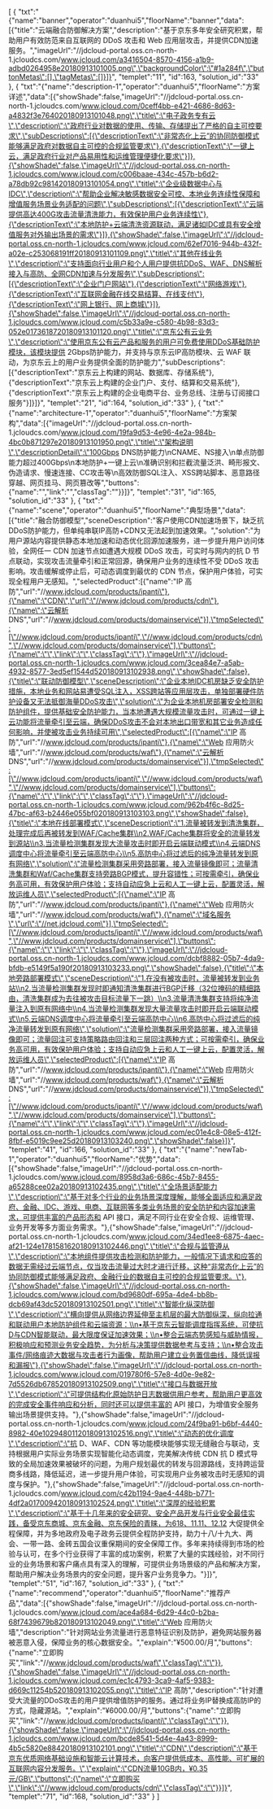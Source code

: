 [
	{
		"txt":"{\"name\":\"banner\",\"operator\":\"duanhui5\",\"floorName\":\"banner\",\"data\":[{\"title\":\"云端融合防御解决方案\",\"description\":\"基于京东多年安全研究积累，帮助用户有效防范来自互联网的 DDoS 攻击和 Web 应用层攻击，并提供CDN加速服务。\",\"imageUrl\":\"//jdcloud-portal.oss.cn-north-1.jcloudcs.com/www.jcloud.com/a3416504-8570-4156-a1b9-adbd0264958e20180913101005.png\",\"backgroundColor\":\"#1a284f\",\"buttonMetas\":[],\"tagMetas\":[]}]}",
		"templet":"11",
		"id":163,
		"solution_id":"33"
	},
	{
		"txt":"{\"name\":\"description-1\",\"operator\":\"duanhui5\",\"floorName\":\"方案详述\",\"data\":[{\"showShade\":false,\"imageUrl\":\"//jdcloud-portal.oss.cn-north-1.jcloudcs.com/www.jcloud.com/0ceff4bb-e421-4686-8d63-a4832f3e764020180913101048.png\",\"title\":\"电子政务专有云\",\"description\":\"政府行业对数据的使用、传输、存储提出了严格的自主可控要求\",\"subDescriptions\":[{\"descriptionText\":\"非常态化上云”的协同防御模式能够满足政府对数据自主可控的合规监管要求\"},{\"descriptionText\":\"一键上云，满足政府行业对产品易用性和运维管理便捷化要求\"}]},{\"showShade\":false,\"imageUrl\":\"//jdcloud-portal.oss.cn-north-1.jcloudcs.com/www.jcloud.com/c006baae-434c-457b-b6d2-a78db92c981420180913101054.png\",\"title\":\"企业级数据中心与IDC\",\"description\":\"帮助企业解决敏感数据安全可控、本地业务连续性保障和增值服务场景业务适配的问题\",\"subDescriptions\":[{\"descriptionText\":\"云端提供高达400G攻击流量清洗能力，有效保护用户业务连续性\"},{\"descriptionText\":\"本地防护+云端清洗资源联动，满足诸如IDC或具有安全增值服务对外输出场景的需求\"}]},{\"showShade\":false,\"imageUrl\":\"//jdcloud-portal.oss.cn-north-1.jcloudcs.com/www.jcloud.com/62ef7016-944b-432f-a02e-c253068191ff20180913101109.png\",\"title\":\"其他在线业务\",\"description\":\"支持面向行业用户和个人用户提供抗DDoS、WAF、DNS解析接入与高防、全网CDN加速与分发服务\",\"subDescriptions\":[{\"descriptionText\":\"企业门户网站\"},{\"descriptionText\":\"网络游戏\"},{\"descriptionText\":\"互联网金融在线交易结算、在线支付\"},{\"descriptionText\":\"网上银行、网上商城\"}]},{\"showShade\":false,\"imageUrl\":\"//jdcloud-portal.oss.cn-north-1.jcloudcs.com/www.jcloud.com/c5b33a9e-c580-4b98-83d3-052e0173618720180913101120.png\",\"title\":\"京东公有云业务\",\"description\":\"使用京东公有云产品和服务的用户可免费使用DDoS基础防护模块，该模块提供 2Gbps防护能力，并支持与京东云IP高防模块、云 WAF 联动，为京东云上的用户业务提供全面的防护能力\",\"subDescriptions\":[{\"descriptionText\":\"京东云上构建的网站、数据库、存储系统\"},{\"descriptionText\":\"京东云上构建的企业门户、支付、结算和交易系统\"},{\"descriptionText\":\"京东云上构建的企业电商平台、业务总线、注册与订阅接口服务\"}]}]}",
		"templet":"21",
		"id":164,
		"solution_id":"33"
	},
	{
		"txt":"{\"name\":\"architecture-1\",\"operator\":\"duanhui5\",\"floorName\":\"方案架构\",\"data\":[{\"imageUrl\":\"//jdcloud-portal.oss.cn-north-1.jcloudcs.com/www.jcloud.com/19fa9d53-4e96-4e2a-984b-4bc0b871297e20180913101950.png\",\"title\":\"架构说明\",\"descriptionDetail\":\"100Gbps DNS防护能力\\nCNAME、NS接入\\n单点防御能力超过400Gbps\\n本地防护+一键上云\\n准确识别和拦截流量泛洪、畸形报文、伪造请求、慢速连接、CC攻击等\\n高效防御SQL注入、XSS跨站脚本、恶意路径穿越、网页挂马、网页篡改等\",\"buttons\":{\"name\":\"\",\"link\":\"\",\"classTag\":\"\"}}]}",
		"templet":"31",
		"id":165,
		"solution_id":"33"
	},
	{
		"txt":"{\"name\":\"scene\",\"operator\":\"duanhui5\",\"floorName\":\"典型场景\",\"data\":[{\"title\":\"融合防御模型\",\"sceneDescription\":\"客户使用CDN加速场景下，缺乏抗DDoS防护能力，但单纯串联IP高防+CDN又无法起到加速效果。\",\"solution\":\"为用户源站内容提供静态本地加速和动态优化回源加速服务，进一步提升用户访问体验，全网任一 CDN 加速节点如遭遇大规模 DDoS 攻击，可实时与网内的抗 D 节点联动，实现攻击流量牵引和正常回源，确保用户业务的连续性不受 DDoS 攻击影响。攻击缓解或停止后，可动态调度到最优的 CDN 节点，保护用户体验，可实现全程用户无感知。\",\"selectedProduct\":[{\"name\":\"IP 高防\",\"url\":\"//www.jdcloud.com/products/ipanti\"},{\"name\":\"CDN\",\"url\":\"//www.jdcloud.com/products/cdn\"},{\"name\":\"云解析 DNS\",\"url\":\"//www.jdcloud.com/products/domainservice\"}],\"tmpSelected\":[\"//www.jdcloud.com/products/ipanti\",\"//www.jdcloud.com/products/cdn\",\"//www.jdcloud.com/products/domainservice\"],\"buttons\":{\"name\":\"\",\"link\":\"\",\"classTag\":\"\"},\"imageUrl\":\"//jdcloud-portal.oss.cn-north-1.jcloudcs.com/www.jcloud.com/3cea84e7-a5ab-4932-8577-3ed5ef1544d520180913102938.png\",\"showShade\":false},{\"title\":\"联动防御模型\",\"sceneDescription\":\"企业本地IDC机房缺乏安全防护措施，本地业务和网站易遭受SQL注入，XSS跨站等应用层攻击，单独部署硬件防护设备又无法抵御海量DDoS攻击\",\"solution\":\"为企业本地机房部署安全检测和防护组件，提供基础安全防护能力，当本地遭遇大规模流量攻击时，可通过一键上云功能将流量牵引至云端，确保DDoS攻击不会对本地出口带宽和其它业务造成任何影响，并使被攻击业务持续可用\",\"selectedProduct\":[{\"name\":\"IP 高防\",\"url\":\"//www.jdcloud.com/products/ipanti\"},{\"name\":\"Web 应用防火墙\",\"url\":\"//www.jdcloud.com/products/waf\"},{\"name\":\"云解析 DNS\",\"url\":\"//www.jdcloud.com/products/domainservice\"}],\"tmpSelected\":[\"//www.jdcloud.com/products/ipanti\",\"//www.jdcloud.com/products/waf\",\"//www.jdcloud.com/products/domainservice\"],\"buttons\":{\"name\":\"\",\"link\":\"\",\"classTag\":\"\"},\"imageUrl\":\"//jdcloud-portal.oss.cn-north-1.jcloudcs.com/www.jcloud.com/962b4f6c-8d25-47bc-af63-b2446e055bf020180913103103.png\",\"showShade\":false},{\"title\":\"本地在线部署模式\",\"sceneDescription\":\"1.流量被转发到清洗集群，处理完成后再被转发到WAF/Cache集群\\n2.WAF/Cache集群将安全的流量转发到源站\\n3.当流量检测集群发现大流量攻击时即开启云端联动模式\\n4.云端DNS调度中心将流量牵引至云端高防中心\\n5.高防中心将过滤后的纯净流量转发到原有网络\",\"solution\":\"流量检测集群采用旁路部署，接入流量镜像即可；流量清洗集群和Waf/Cache集群支持旁路BGP模式，提升容错性；可按需牵引，确保业务高可用，有效保护用户体验；支持自动应急上云和人工一键上云，配置灵活，解放运维人员\",\"selectedProduct\":[{\"name\":\"IP 高防\",\"url\":\"//www.jdcloud.com/products/ipanti\"},{\"name\":\"Web 应用防火墙\",\"url\":\"//www.jdcloud.com/products/waf\"},{\"name\":\"域名服务\",\"url\":\"//net.jdcloud.com\"}],\"tmpSelected\":[\"//www.jdcloud.com/products/ipanti\",\"//www.jdcloud.com/products/waf\",\"//www.jdcloud.com/products/domainservice\"],\"buttons\":{\"name\":\"\",\"link\":\"\",\"classTag\":\"\"},\"imageUrl\":\"//jdcloud-portal.oss.cn-north-1.jcloudcs.com/www.jcloud.com/dcbf8882-05b7-4da9-bfdb-e5149f5a190f20180913103233.png\",\"showShade\":false},{\"title\":\"本地旁路部署模式\",\"sceneDescription\":\"1.在没有被攻击时，流量被转发到业务站\\n2.当流量检测集群发现时即通知清洗集群进行BGP迁移（32位掩码的精细路由，清洗集群成为去往被攻击目标流量下一跳）\\n3.流量清洗集群支持将纯净流量注入到原有网络中\\n4.当流量检测集群发现大量流量攻击时即开启云端联动模式\\n5.云端DNS调度中心将流量牵引至云端高防中心\\n6.高防中心将过滤后的纯净流量转发到原有网络\",\"solution\":\"流量检测集群采用旁路部署，接入流量镜像即可；流量回注可支持策略路由回注和三层回注两种方式；可按需牵引，确保业务高可用，有效保护用户体验；支持自动应急上云和人工一键上云，配置灵活，解放运维人员\",\"selectedProduct\":[{\"name\":\"IP 高防\",\"url\":\"//www.jdcloud.com/products/ipanti\"},{\"name\":\"Web 应用防火墙\",\"url\":\"//www.jdcloud.com/products/waf\"},{\"name\":\"云解析 DNS\",\"url\":\"//www.jdcloud.com/products/domainservice\"}],\"tmpSelected\":[\"//www.jdcloud.com/products/ipanti\",\"//www.jdcloud.com/products/waf\",\"//www.jdcloud.com/products/domainservice\"],\"buttons\":{\"name\":\"\",\"link\":\"\",\"classTag\":\"\"},\"imageUrl\":\"//jdcloud-portal.oss.cn-north-1.jcloudcs.com/www.jcloud.com/ec01e4c8-08e5-412f-8fbf-e5019c9ee25d20180913103240.png\",\"showShade\":false}]}",
		"templet":"41",
		"id":166,
		"solution_id":"33"
	},
	{
		"txt":"{\"name\":\"newTab-1\",\"operator\":\"duanhui5\",\"floorName\":\"优势\",\"data\":[{\"showShade\":false,\"imageUrl\":\"//jdcloud-portal.oss.cn-north-1.jcloudcs.com/www.jcloud.com/8958d3a6-686c-45b7-8455-a65288cee02a20180913102435.png\",\"title\":\"全场景适配能力\",\"description\":\"基于对多个行业的业务场景深度理解，能够全面适应和满足政府、金融、IDC、游戏、电商、互联网等多类业务场景的安全防护和内容加速需求，可提供丰富的产品形态和 API 接口，满足不同行业在安全合规、运维管理、业务开发等多方面业务需求。\"},{\"showShade\":false,\"imageUrl\":\"//jdcloud-portal.oss.cn-north-1.jcloudcs.com/www.jcloud.com/34ed1ee8-6875-4aec-af21-124e1781581620180913102446.png\",\"title\":\"合规与监管遵从\",\"description\":\"本地组件提供攻击检测和防护能力，一般情况下请求和应答的数据无需经过云端节点，仅当攻击流量过大时才进行迁移，这种“非常态化上云”的协同防御模式能够满足政府、金融行业的数据自主可控的合规监管要求。\"},{\"showShade\":false,\"imageUrl\":\"//jdcloud-portal.oss.cn-north-1.jcloudcs.com/www.jcloud.com/bd9680df-695a-4de4-bb8b-dcb69af43dc520180913102501.png\",\"title\":\"智能化纵深防御\",\"description\":\"横向提供从网络边界延伸至主机层的最大防御纵深，纵向拉通和联动用户本地防护组件和云端资源：\\n•基于京东云智能调度指挥系统，可使抗D与CDN智能联动，最大限度保证加速效果；\\n•整合云端态势感知与威胁情报，积极响应和预测业务安全趋势，为分析与决策提供数据参考与支持；\\n•整合攻击事件/网络痕迹大数据与攻击者行为画像，帮助用户建立业务置信曲线，降低误报和漏报\"},{\"showShade\":false,\"imageUrl\":\"//jdcloud-portal.oss.cn-north-1.jcloudcs.com/www.jcloud.com/019780f6-57e8-4d0e-9e82-7d5526db678520180913102509.png\",\"title\":\"接口与数据开放\",\"description\":\"可提供结构化原始防护日志数据供用户参考，帮助用户更高效的完成安全事件响应和分析，同时还可以提供丰富的 API 接口，为增值安全服务输出场景提供支持。\"},{\"showShade\":false,\"imageUrl\":\"//jdcloud-portal.oss.cn-north-1.jcloudcs.com/www.jcloud.com/24f9ba91-b6bf-4440-8982-40e10294801120180913102516.png\",\"title\":\"动态的优化调度\",\"description\":\"抗 D、WAF、CDN 等功能模块能够实现无缝融合与联动，支持根据用户实际业务场景实现智能化动态调度，完美解决传统 CDN 抗 D 模式导致的全局加速效果被破坏的问题，为用户规划最优的转发与回源路线，支持跨运营商多线路，降低延迟，进一步提升用户体验，可实现用户业务被攻击时无感知的调度与保护。\"},{\"showShade\":false,\"imageUrl\":\"//jdcloud-portal.oss.cn-north-1.jcloudcs.com/www.jcloud.com/c42b1194-9ae4-448b-b771-4df2a017009420180913102524.png\",\"title\":\"深厚的经验积累\",\"description\":\"基于十几年来的安全研究、安全产品开发与行业安全最佳实践，备受京东商城、京东金融、京东保险的青睐，为618、11.11、12.12 大促提供全程保障，并为多地政府及电子政务云提供全程防护支持，助力十八/十九大、两会、一带一路、金砖五国会议重保期间的安全保障工作。多年来持续得到市场的检验与认可，在多个行业获得了丰富的成功案例，积累了大量的实践经验，对不同行业的业务场景和客户痛点具有深入的理解，可提供业务场景级的产品和解决方案，帮助用户解决业务场景内的安全问题，提升客户业务竞争力。\"}]}",
		"templet":"51",
		"id":167,
		"solution_id":"33"
	},
	{
		"txt":"{\"name\":\"recommend\",\"operator\":\"duanhui5\",\"floorName\":\"推荐产品\",\"data\":[{\"showShade\":false,\"imageUrl\":\"//jdcloud-portal.oss.cn-north-1.jcloudcs.com/www.jcloud.com/ace4a684-6d29-44c0-b2ba-68f7439679b820180913102049.png\",\"title\":\"Web 应用防火墙\",\"description\":\"针对网站业务流量进行恶意特征识别及防护，避免网站服务器被恶意入侵，保障业务的核心数据安全。\",\"explain\":\"¥500.00/月\",\"buttons\":{\"name\":\"立即购买\",\"link\":\"//www.jdcloud.com/products/waf\",\"classTag\":\"\"}},{\"showShade\":false,\"imageUrl\":\"//jdcloud-portal.oss.cn-north-1.jcloudcs.com/www.jcloud.com/ec1c4793-3ca9-4af5-9383-d669c11254b520180913102055.png\",\"title\":\"IP 高防\",\"description\":\"针对遭受大流量的DDoS攻击的用户提供增值防护的服务。通过将业务IP替换成高防IP的方式，隐藏源站。\",\"explain\":\"¥6000.00/月\",\"buttons\":{\"name\":\"立即购买\",\"link\":\"//www.jdcloud.com/products/ipanti\",\"classTag\":\"\"}},{\"showShade\":false,\"imageUrl\":\"//jdcloud-portal.oss.cn-north-1.jcloudcs.com/www.jcloud.com/bcde8541-5d4e-4a43-8999-4b5c5820e88420180913102101.png\",\"title\":\"CDN\",\"description\":\"基于京东优质网络基础设施和智能云计算技术，向客户提供低成本、高性能、可扩展的互联网内容分发服务。\",\"explain\":\"CDN流量10GB内，¥0.35元/GB\",\"buttons\":{\"name\":\"立即购买\",\"link\":\"//www.jdcloud.com/products/cdn\",\"classTag\":\"\"}}]}",
		"templet":"71",
		"id":168,
		"solution_id":"33"
	}
]